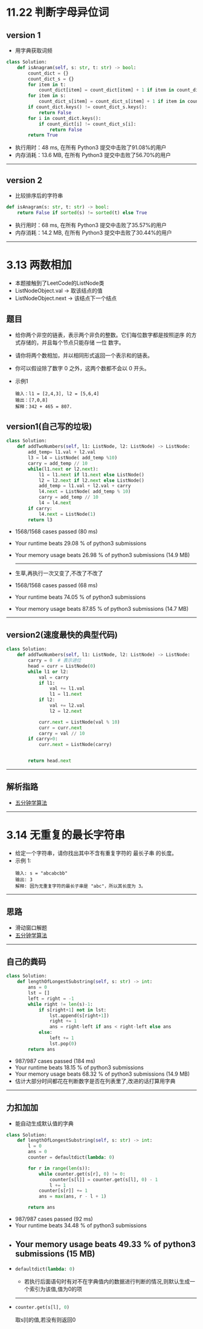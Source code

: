 <!--
 * @Author: your name
 * @Date: 2021-01-22 00:35:37
 * @LastEditTime: 2021-03-14 21:25:16
 * @LastEditors: Please set LastEditors
 * @Description: In User Settings Edit
 * @FilePath: \DailyNotes\LeetCode\LeetCodeNote.md
-->
# 11.22 判断字母异位词
## version 1
- 用字典获取词频
```python
class Solution:
    def isAnagram(self, s: str, t: str) -> bool:
        count_dict = {}
        count_dict_s = {}
        for item in t:
            count_dict[item] = count_dict[item] + 1 if item in count_dict else 1
        for item in s:
            count_dict_s[item] = count_dict_s[item] + 1 if item in count_dict_s else 1
        if count_dict.keys() != count_dict_s.keys():
            return False
        for i in count_dict.keys():
            if count_dict[i] != count_dict_s[i]:
                return False
        return True
```
- 执行用时：48 ms, 在所有 Python3 提交中击败了91.08%的用户
- 内存消耗：13.6 MB, 在所有 Python3 提交中击败了56.70%的用户

---
## version 2
- 比较排序后的字符串
```python
def isAnagram(s: str, t: str) -> bool:
    return False if sorted(s) != sorted(t) else True
```
- 执行用时：68 ms, 在所有 Python3 提交中击败了35.57%的用户
- 内存消耗：14.2 MB, 在所有 Python3 提交中击败了30.44%的用户

---
# 3.13 两数相加
- 本题接触到了LeetCode的ListNode类
- ListNodeObject.val -> 取该结点的值
- ListNodeObject.next -> 该结点下一个结点

## 题目
- 给你两个非空的链表，表示两个非负的整数。它们每位数字都是按照逆序 的方式存储的，并且每个节点只能存储 一位 数字。
- 请你将两个数相加，并以相同形式返回一个表示和的链表。
- 你可以假设除了数字 0 之外，这两个数都不会以 0 开头。

- 示例1
  ```
  输入：l1 = [2,4,3], l2 = [5,6,4]
  输出：[7,0,8] 
  解释：342 + 465 = 807.
  ```


## version1(自己写的垃圾)
```python
class Solution:
    def addTwoNumbers(self, l1: ListNode, l2: ListNode) -> ListNode:
        add_temp= l1.val + l2.val
        l3 = l4 = ListNode( add_temp %10)
        carry = add_temp // 10
        while(l1.next or l2.next):
            l1 = l1.next if l1.next else ListNode()
            l2 = l2.next if l2.next else ListNode()
            add_temp = l1.val + l2.val + carry
            l4.next = ListNode( add_temp % 10)
            carry = add_temp // 10
            l4 = l4.next
        if carry:
            l4.next = ListNode(1)
        return l3
```
- 1568/1568 cases passed (80 ms)
- Your runtime beats 29.08 % of python3 submissions
- Your memory usage beats 26.98 % of python3 submissions (14.9 MB)

    ---
- 生草,再执行一次又变了,不改了不改了
- 1568/1568 cases passed (68 ms)
- Your runtime beats 74.05 % of python3 submissions
- Your memory usage beats 87.85 % of python3 submissions (14.7 MB)

---
## version2(速度最快的典型代码)
```python
class Solution:
    def addTwoNumbers(self, l1: ListNode, l2: ListNode) -> ListNode:
        carry = 0  # 表示进位
        head = curr = ListNode(0)
        while l1 or l2:
            val = carry
            if l1:
                val += l1.val
                l1 = l1.next
            if l2:
                val += l2.val
                l2 = l2.next

            curr.next = ListNode(val % 10)
            curr = curr.next
            carry = val // 10
        if carry>0:
            curr.next = ListNode(carry)


        return head.next
```

---
## 解析指路
- [五分钟学算法](https://www.cxyxiaowu.com/6843.html)


---
# 3.14 无重复的最长字符串
- 给定一个字符串，请你找出其中不含有重复字符的 最长子串 的长度。
- 示例 1:
  ```
  输入: s = "abcabcbb"
  输出: 3 
  解释: 因为无重复字符的最长子串是 "abc"，所以其长度为 3。
  ```

---
## 思路
- 滑动窗口解题
- [五分钟学算法](https://www.cxyxiaowu.com/6845.html)

---
## 自己的粪码
```python
class Solution:
    def lengthOfLongestSubstring(self, s: str) -> int:
        ans = 0
        lst = []
        left = right = -1
        while right != len(s)-1:
            if s[right+1] not in lst:
                lst.append(s[right+1])
                right += 1
                ans = right-left if ans < right-left else ans 
            else:
                left += 1
                lst.pop(0)
        return ans
```
- 987/987 cases passed (184 ms)
- Your runtime beats 18.15 % of python3 submissions
- Your memory usage beats 68.32 % of python3 submissions (14.9 MB)
- 估计大部分时间都花在判断数字是否在列表里了,改进的话打算用字典

---
## 力扣加加
- 能自动生成默认值的字典

```python
class Solution:
    def lengthOfLongestSubstring(self, s: str) -> int:
        l = 0
        ans = 0
        counter = defaultdict(lambda: 0)

        for r in range(len(s)):
            while counter.get(s[r], 0) != 0:
                counter[s[l]] = counter.get(s[l], 0) - 1
                l += 1
            counter[s[r]] += 1
            ans = max(ans, r - l + 1)

        return ans
```
- 987/987 cases passed (92 ms)
- Your runtime beats 34.48 % of python3 submissions
- Your memory usage beats 49.33 % of python3 submissions (15 MB)
  ---
- ```python
  defaultdict(lambda: 0)
  ```
  - 若执行后面语句时有对不在字典值内的数据进行判断的情况,则默认生成一个索引为该值,值为0的项
  ---
- ```python
  counter.get(s[l], 0)
  ```
  取s[l]的值,若没有则返回0